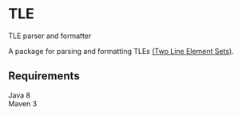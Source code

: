 # TLE
TLE parser and formatter

A package for parsing and formatting TLEs [(Two Line Element Sets)](https://en.wikipedia.org/wiki/Two-line_element_set).

## Requirements

Java 8  
Maven 3  
